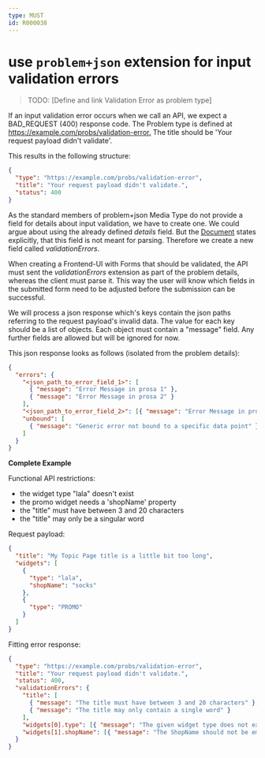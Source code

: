 ```yaml
---
type: MUST
id: R000038
---
```


# use `problem+json` extension for input validation errors

> TODO: [Define and link Validation Error as problem type]

If an input validation error occurs when we call an API, we expect a BAD_REQUEST (400) response code. The Problem type is defined at <https://example.com/probs/validation-error.> The title should be 'Your request payload didn't validate'.

This results in the following structure:

```json
{
  "type": "https://example.com/probs/validation-error",
  "title": "Your request payload didn't validate.",
  "status": 400
}
```

As the standard members of problem+json Media Type do not provide a field for details about input validation, we have to create one. We could argue about using the already defined _details_ field. But the [Document](https://tools.ietf.org/html/rfc7807) states explicitly, that this field is not meant for parsing. Therefore we create a new field called _validationErrors_.

When creating a Frontend-UI with Forms that should be validated, the API must sent the _validationErrors_ extension as part of the problem details, whereas the client must parse it. This way the user will know which fields in the submitted form need to be adjusted before the submission can be successful.

We will process a json response which's keys contain the json paths referring to the request payload's invalid data. The value for each key should be a list of objects. Each object must contain a "message" field. Any further fields are allowed but will be ignored for now.

This json response looks as follows (isolated from the problem details):

```json
{
  "errors": {
    "<json_path_to_error_field_1>": [
      { "message": "Error Message in prosa 1" },
      { "message": "Error Message in prosa 2" }
    ],
    "<json_path_to_error_field_2>": [{ "message": "Error Message in prosa" }],
    "unbound": [
      { "message": "Generic error not bound to a specific data point" }
    ]
  }
}
```

**Complete Example**

Functional API restrictions:

- the widget type "lala" doesn't exist
- the promo widget needs a 'shopName' property
- the "title" must have between 3 and 20 characters
- the "title" may only be a singular word

Request payload:

```json
{
  "title": "My Topic Page title is a little bit too long",
  "widgets": [
    {
      "type": "lala",
      "shopName": "socks"
    },
    {
      "type": "PROMO"
    }
  ]
}
```

Fitting error response:

```json
{
  "type": "https://example.com/probs/validation-error",
  "title": "Your request payload didn't validate.",
  "status": 400,
  "validationErrors": {
    "title": [
      { "message": "The title must have between 3 and 20 characters" },
      { "message": "The title may only contain a single word" }
    ],
    "widgets[0].type": [{ "message": "The given widget type does not exist" }],
    "widgets[1].shopName": [{ "message": "The ShopName should not be empty" }]
  }
}
```
